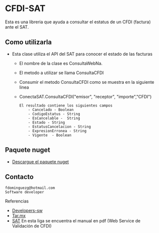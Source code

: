 # CFDI-SAT

Esta es una libreria que ayuda a consultar el estatus de un CFDI (factura) ante el SAT.

## Como utilizarla

- Esta clase utiliza el API del SAT para conocer el estado de las facturas

    - El nombre de la clase es ConsultaWebNa.
    - El metodo a utilizar se llama ConsultaCFDI
    - Consumir el metodo ConsultaCFDI como se muestra en la siguiente linea
    -   ConectaSAT.ConsultaCFDI("emisor", "receptor", "importe","CFDI")
            
            El resultado contiene los siguientes campos
                - Cancelado - Boolean
                - CodigoEstatus - String
                - EsCancelable -  String
                - Estado - String
                - EstatusCancelacion - String
                - ExpresionErronea - String
                - Vigente  - Boolean

## Paquete nuget
- [Descargue el paquete nuget](https://www.nuget.org/packages/CFDI-SAT)

## Contacto

```
fdominguezg@hotmail.com
Software developer
```

Referencias
 - [Developers-sw](https://developers.sw.com.mx/knowledge-base/servicio-publico-de-consulta-estatus-cfdi-sat/)
 - [Tar.mx](https://tar.mx/archivo/2018/validar-folio-fiscal-cfdi-con-php-directo-del-sat-2018.html)
 - [SAT](https://www.sat.gob.mx/consulta/71663/conoce-los-servicios-especializados-de-validacion) En esta liga se encuentra el manual en pdf (Web Service de Validación de CFDI)
